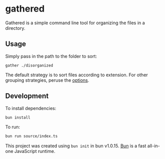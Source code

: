 # gathered

Gathered is a simple command line tool for organizing the files in a directory.

## Usage

Simply pass in the path to the folder to sort:

```
gather ./disorganized
```

The default strategy is to sort files according to extension. For other grouping strategies, peruse the [options](./docs/options.md).

## Development

To install dependencies:

```bash
bun install
```

To run:

```bash
bun run source/index.ts
```

This project was created using `bun init` in bun v1.0.15. [Bun](https://bun.sh) is a fast all-in-one JavaScript runtime.
